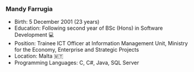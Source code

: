 ### Mandy Farrugia

- Birth: 5 December 2001 (23 years)
- Education: Following second year of BSc (Hons) in Software Development 💻
- Position: Trainee ICT Officer at Information Management Unit, Ministry for the Economy, Enterprise and Strategic Projects
- Location: Malta 🇲🇹
- Programming Languages: C, C#, Java, SQL Server
